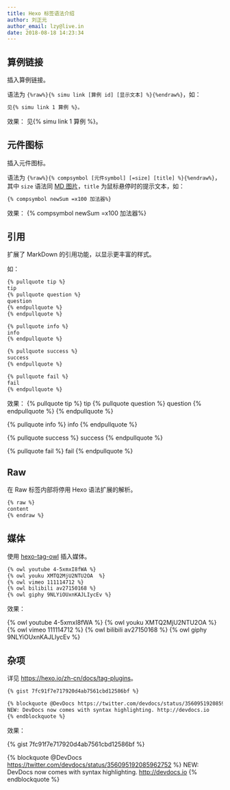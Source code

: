 ```yaml
---
title: Hexo 标签语法介绍 
author: 刘正元
author_email: lzy@live.in 
date: 2018-08-18 14:23:34
---
```

## 算例链接

插入算例链接。

语法为 `{%raw%}{% simu link [算例 id] [显示文本] %}{%endraw%}`，如： 
```md compsymbol
见{% simu link 1 算例 %}。
```

效果：
见{% simu link 1 算例 %}。

## 元件图标
插入元件图标。

语法为 `{%raw%}{% compsymbol [元件symbol] [=size] [title] %}{%endraw%}`，其中 `size` 语法同 [MD 图片](markdown-intro.html#图片)，`title` 为鼠标悬停时的提示文本，如： 
```md compsymbol
{% compsymbol newSum =x100 加法器%}
```

效果：
{% compsymbol newSum =x100 加法器%}

## 引用
扩展了 MarkDown 的引用功能，以显示更丰富的样式。

如：
```md pullquote
{% pullquote tip %}
tip
{% pullquote question %}
question
{% endpullquote %}
{% endpullquote %}

{% pullquote info %}
info
{% endpullquote %}

{% pullquote success %}
success
{% endpullquote %}

{% pullquote fail %}
fail
{% endpullquote %}
```
效果：
{% pullquote tip %}
tip
{% pullquote question %}
question
{% endpullquote %}
{% endpullquote %}

{% pullquote info %}
info
{% endpullquote %}

{% pullquote success %}
success
{% endpullquote %}

{% pullquote fail %}
fail
{% endpullquote %}

## Raw
在 Raw 标签内部将停用 Hexo 语法扩展的解析。
```md raw
{% raw %}
content
{% endraw %}
```

## 媒体
使用 [hexo-tag-owl](https://github.com/m80126colin/hexo-tag-owl) 插入媒体。

```md hexo owl media
{% owl youtube 4-5xmxI8fWA %}
{% owl youku XMTQ2MjU2NTU2OA  %}
{% owl vimeo 111114712 %}
{% owl bilibili av27150168 %}
{% owl giphy 9NLYiOUxnKAJLIycEv %}
```
效果：

{% owl youtube 4-5xmxI8fWA %}
{% owl youku XMTQ2MjU2NTU2OA  %}
{% owl vimeo 111114712 %}
{% owl bilibili av27150168 %}
{% owl giphy 9NLYiOUxnKAJLIycEv %}

## 杂项
详见 <https://hexo.io/zh-cn/docs/tag-plugins>。

```md hexo extensions
{% gist 7fc91f7e717920d4ab7561cbd12586bf %}

{% blockquote @DevDocs https://twitter.com/devdocs/status/356095192085962752 %}
NEW: DevDocs now comes with syntax highlighting. http://devdocs.io
{% endblockquote %}
```

效果：

{% gist 7fc91f7e717920d4ab7561cbd12586bf %}

{% blockquote @DevDocs https://twitter.com/devdocs/status/356095192085962752 %}
NEW: DevDocs now comes with syntax highlighting. http://devdocs.io
{% endblockquote %}

